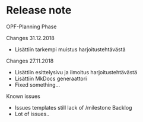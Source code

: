 # Release note

OPF-Planning Phase

Changes 31.12.2018

* Lisättiin tarkempi muistus harjoitustehtävästä



Changes 27.11.2018

* Lisättiin esittelysivu ja ilmoitus harjoitustehtävästä
* Lisättiin MkDocs generaattori
* Fixed something...

Known issues

* Issues templates still lack of /milestone Backlog
* Lot of issues.. 
